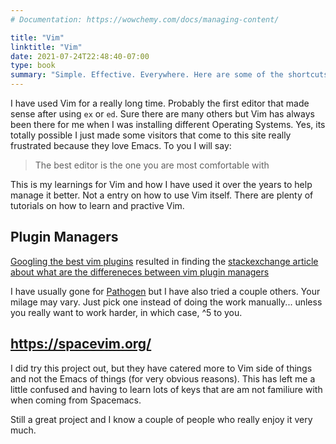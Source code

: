 ```yaml
---
# Documentation: https://wowchemy.com/docs/managing-content/

title: "Vim"
linktitle: "Vim"
date: 2021-07-24T22:48:40-07:00
type: book
summary: "Simple. Effective. Everywhere. Here are some of the shortcuts I use to get around."
---
```


I have used Vim for a really long time. Probably the first editor that made sense after using `ex` or `ed`. Sure there are many others
but Vim has always been there for me when I was installing different Operating Systems. Yes, its totally possible I just made some visitors
that come to this site really frustrated because they love Emacs. To you I will say:

> The best editor is the one you are most comfortable with

This is my learnings for Vim and how I have used it over the years to help manage it better. Not a entry on how to use Vim itself. There
are plenty of tutorials on how to learn and practive Vim.

## Plugin Managers

[Googling the best vim plugins](https://www.google.com/search?q=best+vim+plugin+manager&rlz=1C5GCEM_enUS938US938&oq=best+vim+plugin+ma&aqs=chrome.1.69i57j0l3j0i22i30j69i64.5327j0j1&sourceid=chrome&ie=UTF-8) resulted in finding the [stackexchange article about what are the differeneces between vim plugin managers](https://vi.stackexchange.com/questions/388/what-are-the-differences-between-the-vim-plugin-managers)

I have usually gone for [Pathogen](https://github.com/tpope/vim-pathogen) but I have also tried a couple others. Your milage may vary. Just pick one
instead of doing the work manually... unless you really want to work harder, in which case, ^5 to you.

## https://spacevim.org/

I did try this project out, but they have catered more to Vim side of things and not the Emacs of things (for very obvious reasons). This has left me
a little confused and having to learn lots of keys that are am not familiure with when coming from Spacemacs.

Still a great project and I know a couple of people who really enjoy it very much.
